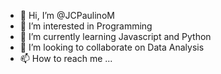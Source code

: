 - 👋 Hi, I’m @JCPaulinoM
- 👀 I’m interested in Programming
- 🌱 I’m currently learning Javascript and Python
- 💞️ I’m looking to collaborate on Data Analysis
- 📫 How to reach me ...

<!---
JCPaulinoM/JCPaulinoM is a ✨ special ✨ repository because its `README.md` (this file) appears on your GitHub profile.
You can click the Preview link to take a look at your changes.
--->
